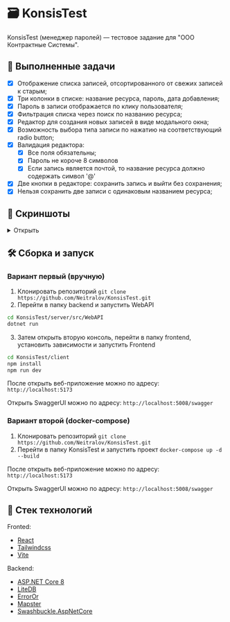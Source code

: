 # 🗃️ KonsisTest 
KonsisTest (менеджер паролей) — тестовое задание для "ООО Контрактные Системы".

## 📝 Выполненные задачи
- [x] Отображение списка записей, отсортированного от свежих записей к старым;
- [x] Три колонки в списке: название ресурса, пароль, дата добавления;
- [x] Пароль в записи отображается по клику пользователя;
- [x] Фильтрация списка через поиск по названию ресурса;
- [x] Редактор для создания новых записей в виде модального окна;
- [x] Возможность выбора типа записи по нажатию на соответствующий radio button;
- [x] Валидация редактора: 
  - [x] Все поля обязательны;
  - [x] Пароль не короче 8 символов
  - [x] Если запись является почтой, то название ресурса должно содержать символ '@'
- [x] Две кнопки в редакторе: сохранить запись и выйти без сохранения;
- [x] Нельзя сохранить две записи с одинаковым названием ресурса;

## 🌆 Скриншоты
<details>
  <summary>Открыть</summary>

  ![image](https://github.com/Neitralov/KonsisTest/assets/109409226/2d634c93-3014-4f14-bad8-88fa1e2f9217)
  ![image](https://github.com/Neitralov/KonsisTest/assets/109409226/e8970228-1528-49fd-9f2b-f731b1a81903)
</details>

## 🛠️ Сборка и запуск

### Вариант первый (вручную)
1. Клонировать репозиторий
`git clone https://github.com/Neitralov/KonsisTest.git`
2. Перейти в папку backend и запустить WebAPI
```bash
cd KonsisTest/server/src/WebAPI
dotnet run
```
3. Затем открыть вторую консоль, перейти в папку frontend, установить зависимости и запустить Frontend
```bash
cd KonsisTest/client
npm install
npm run dev
```

После открыть веб-приложение можно по адресу: `http://localhost:5173`

Открыть SwaggerUI можно по адресу: `http://localhost:5008/swagger`

### Вариант второй (docker-compose)
1. Клонировать репозиторий
`git clone https://github.com/Neitralov/KonsisTest.git`
2. Перейти в папку KonsisTest и запустить проект
`docker-compose up -d --build`

После открыть веб-приложение можно по адресу: `http://localhost:5173`

Открыть SwaggerUI можно по адресу: `http://localhost:5008/swagger`

## 🧰 Стек технологий
Fronted:

* [React](https://react.dev)
* [Tailwindcss](https://tailwindcss.com/)
* [Vite](https://vitejs.dev)

Backend:

* [ASP.NET Core 8](https://dotnet.microsoft.com/en-us/apps/aspnet)
* [LiteDB](https://github.com/mbdavid/litedb)
* [ErrorOr](https://github.com/amantinband/error-or)
* [Mapster](https://github.com/MapsterMapper/Mapster)
* [Swashbuckle.AspNetCore](https://github.com/domaindrivendev/Swashbuckle.AspNetCore)
